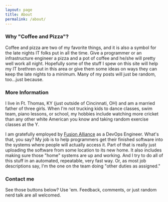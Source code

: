 ```yaml
---
layout: page
title: About
permalink: /about/
---
```


### Why "Coffee and Pizza"?
Coffee and pizza are two of my favorite things, and it is also a symbol for the late nights IT folks put in all the time. Give a programmer or an infrastructure engineer a pizza and a pot of coffee and he/she will pretty well work all night. Hopefully some of the stuff I spew on this site will help my IT brethren out in this area or give them some ideas on ways they can keep the late nights to a minimum.  Many of my posts will just be random, too...just because.

### More Information

I live in Ft. Thomas, KY (just outside of Cincinnati, OH) and am a married father of three girls.   When I'm not trucking kids to dance classes, swim team, piano lessons, or school, my hobbies include watching more cricket than any other white American you know and taking random exercise classes at the Y.  

I am gratefully employed by [Fusion Alliance](https://fusionalliance.com) as a DevOps Engineer.  What's that, you say?  My job is to help programmers get their finished software into the systems where people will actually access it.  Part of that is really just uploading the software from some location to its new home.  It also includes making sure those "home" systems are up and working.  And I try to do all of this stuff in an automated, repeatable, very fast way.  Or, as most job descriptions say, I'm the one on the team doing "other duties as assigned."

### Contact me

See those buttons below?   Use 'em.  Feedback, comments, or just random nerd talk are all welcomed.